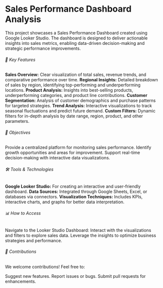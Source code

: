 # Sales Performance Dashboard Analysis
This project showcases a Sales Performance Dashboard created using Google Looker Studio. The dashboard is designed to deliver actionable insights into sales metrics, enabling data-driven decision-making and strategic performance improvements.

###### 🔑 Key Features
**Sales Overview:** Clear visualization of total sales, revenue trends, and comparative performance over time.
**Regional Insights:** Detailed breakdown of sales by region, identifying top-performing and underperforming locations.
**Product Analysis:** Insights into best-selling products, underperforming categories, and product line contributions.
**Customer Segmentation:** Analysis of customer demographics and purchase patterns for targeted strategies.
**Trend Analysis:** Interactive visualizations to track seasonal fluctuations and predict future demand.
**Custom Filters:** Dynamic filters for in-depth analysis by date range, region, product, and other parameters.
###### 🎯 Objectives
Provide a centralized platform for monitoring sales performance.
Identify growth opportunities and areas for improvement.
Support real-time decision-making with interactive data visualizations.
###### 🛠️ Tools & Technologies
**Google Looker Studio:** For creating an interactive and user-friendly dashboard.
**Data Sources:** Integrated through Google Sheets, Excel, or databases via connectors.
**Visualization Techniques:** Includes KPIs, interactive charts, and graphs for better data interpretation.
###### 📊 How to Access
Navigate to the Looker Studio Dashboard: 
Interact with the visualizations and filters to explore sales data.
Leverage the insights to optimize business strategies and performance.
###### 🤝 Contributions
We welcome contributions! Feel free to:

Suggest new features.
Report issues or bugs.
Submit pull requests for enhancements.
